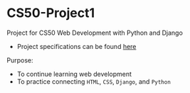 # CS50-Project1

Project for CS50 Web Development with Python and Django
- Project specifications can be found [here](https://cs50.harvard.edu/web/2020/projects/1/wiki/#:~:text=that%20displays%20the%20contents%20of%20that%20encyclopedia%20entry)

Purpose:
- To continue learning web development
- To practice connecting `HTML`, `CSS`, `Django`, and `Python`